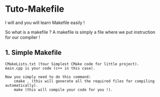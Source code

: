 # Tuto-Makefile
I will and you will learn Makefile easily !

So what is a makefile ? 
A makefile is simply a file where we put instruction for our compiler !

## 1. Simple Makefile
	CMakeLists.txt (Your Simplest CMake code for little project).
	main.cpp is your code (c++ in this case).
		
	Now you simply need to do this command:
		cmake . (this will generate all the required files for compiling automatically).
		make (this will compile your code for you !).
